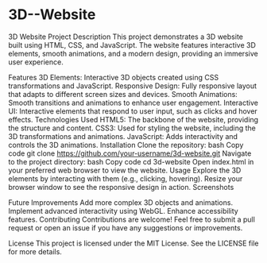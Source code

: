 # 3D--Website
3D Website Project
Description
This project demonstrates a 3D website built using HTML, CSS, and JavaScript. The website features interactive 3D elements, smooth animations, and a modern design, providing an immersive user experience.

Features
3D Elements: Interactive 3D objects created using CSS transformations and JavaScript.
Responsive Design: Fully responsive layout that adapts to different screen sizes and devices.
Smooth Animations: Smooth transitions and animations to enhance user engagement.
Interactive UI: Interactive elements that respond to user input, such as clicks and hover effects.
Technologies Used
HTML5: The backbone of the website, providing the structure and content.
CSS3: Used for styling the website, including the 3D transformations and animations.
JavaScript: Adds interactivity and controls the 3D animations.
Installation
Clone the repository:
bash
Copy code
git clone https://github.com/your-username/3d-website.git
Navigate to the project directory:
bash
Copy code
cd 3d-website
Open index.html in your preferred web browser to view the website.
Usage
Explore the 3D elements by interacting with them (e.g., clicking, hovering).
Resize your browser window to see the responsive design in action.
Screenshots

Future Improvements
Add more complex 3D objects and animations.
Implement advanced interactivity using WebGL.
Enhance accessibility features.
Contributing
Contributions are welcome! Feel free to submit a pull request or open an issue if you have any suggestions or improvements.

License
This project is licensed under the MIT License. See the LICENSE file for more details.

